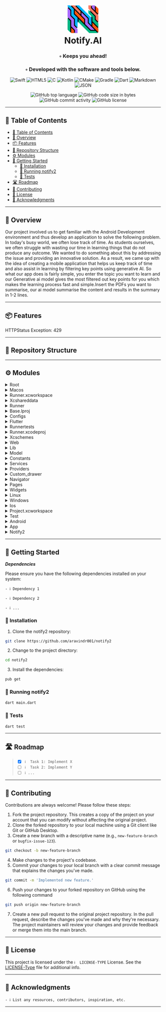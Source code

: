 <div align="center">
<h1 align="center">
<img src="assets/images/logo.png" width="100" />
<br>Notify.AI
</h1>
<h3>◦ Keeps you ahead!</h3>
<h3>◦ Developed with the software and tools below.</h3>

<p align="center">
<img src="https://img.shields.io/badge/Swift-F05138.svg?style&logo=Swift&logoColor=white" alt="Swift" />
<img src="https://img.shields.io/badge/HTML5-E34F26.svg?style&logo=HTML5&logoColor=white" alt="HTML5" />
<img src="https://img.shields.io/badge/C-A8B9CC.svg?style&logo=C&logoColor=black" alt="C" />
<img src="https://img.shields.io/badge/Kotlin-7F52FF.svg?style&logo=Kotlin&logoColor=white" alt="Kotlin" />
<img src="https://img.shields.io/badge/CMake-064F8C.svg?style&logo=CMake&logoColor=white" alt="CMake" />

<img src="https://img.shields.io/badge/Gradle-02303A.svg?style&logo=Gradle&logoColor=white" alt="Gradle" />
<img src="https://img.shields.io/badge/Dart-0175C2.svg?style&logo=Dart&logoColor=white" alt="Dart" />
<img src="https://img.shields.io/badge/Markdown-000000.svg?style&logo=Markdown&logoColor=white" alt="Markdown" />
<img src="https://img.shields.io/badge/JSON-000000.svg?style&logo=JSON&logoColor=white" alt="JSON" />
</p>
<img src="https://img.shields.io/github/languages/top/aravindr001/notify2?style&color=5D6D7E" alt="GitHub top language" />
<img src="https://img.shields.io/github/languages/code-size/aravindr001/notify2?style&color=5D6D7E" alt="GitHub code size in bytes" />
<img src="https://img.shields.io/github/commit-activity/m/aravindr001/notify2?style&color=5D6D7E" alt="GitHub commit activity" />
<img src="https://img.shields.io/github/license/aravindr001/notify2?style&color=5D6D7E" alt="GitHub license" />
</div>

---

## 📖 Table of Contents
- [📖 Table of Contents](#-table-of-contents)
- [📍 Overview](#-overview)
- [📦 Features](#-features)
- [📂 Repository Structure](#-repository-structure)
- [⚙️ Modules](#modules)
- [🚀 Getting Started](#-getting-started)
    - [🔧 Installation](#-installation)
    - [🤖 Running notify2](#-running-notify2)
    - [🧪 Tests](#-tests)
- [🛣 Roadmap](#-roadmap)
- [🤝 Contributing](#-contributing)
- [📄 License](#-license)
- [👏 Acknowledgments](#-acknowledgments)

---


## 📍 Overview


Our project involved us to get familiar with the Android Development environment and thus develop an application to solve the following problem.
In today's busy world, we often lose track of time. As students ourselves, we often struggle with wasting our time in learning things that do not produce any outcome. We wanted to do something about this by addressing the issue and providing an innovative solution. As a result, we came up with the idea of creating a mobile application that helps us keep track of time and also assist in learning by filtering key points using generative AI.
So what our app does is fairly simple, you enter the topic you want to learn and our Generative ai model gives the most filtered out key points for you which makes the learning process fast and simple.Insert the PDFs you want to summarise, our ai model summarise the content and results in the summary in 1-2 lines.

---

## 📦 Features

HTTPStatus Exception: 429

---


## 📂 Repository Structure




---

## ⚙️ Modules

<details closed><summary>Root</summary>

| File                                                                                            | Summary                                                                                                                                                                                                                                                                             |
| ---                                                                                             | ---                                                                                                                                                                                                                                                                                 |
| [pubspec.yaml](https://github.com/aravindr001/notify2/blob/main/pubspec.yaml)                   | The code provided is a Flutter project called "notify2". It includes various dependencies for implementing features like animated splash screen, animated text, file picking, notifications, PDF viewing, and more. The project also contains assets such as images and animations. |
| [analysis_options.yaml](https://github.com/aravindr001/notify2/blob/main/analysis_options.yaml) | This code configures the Dart analyzer, which checks for errors, warnings, and lints in Dart code. It includes recommended lints for Flutter apps and allows customization of lint rules.                                                                                           |
| [pubspec.lock](https://github.com/aravindr001/notify2/blob/main/pubspec.lock)                   | HTTPStatus Exception: 400                                                                                                                                                                                                                                                           |
| [.metadata](https://github.com/aravindr001/notify2/blob/main/.metadata)                         | This code file is used by the Flutter tool to track project properties and assist with upgrades. It includes version information, project type, and metadata for the flutter migrate command. It also allows for specifying files that should be ignored by the migrate tool.       |

</details>

<details closed><summary>Macos</summary>

| File                                                                                | Summary                                                                                                                                                                                                                                                                                                                                                                  |
| ---                                                                                 | ---                                                                                                                                                                                                                                                                                                                                                                      |
| [Podfile](https://github.com/aravindr001/notify2/blob/main/macos/Podfile)           | This code sets up the configuration for a Flutter project to run on macOS. It includes the necessary setup for CocoaPods and integrates additional build settings.                                                                                                                                                                                                       |
| [Podfile.lock](https://github.com/aravindr001/notify2/blob/main/macos/Podfile.lock) | This code relies on three pods: flutter_local_notifications, FlutterMacOS, and path_provider_foundation, which provide various functionalities. The code also lists the dependencies and external sources for each pod. The spec checksums and podfile checksum are included to track changes and ensure consistency. The CocoaPods version used in this code is 1.12.1. |

</details>

<details closed><summary>Runner.xcworkspace</summary>

| File                                                                                                                           | Summary                                                                                                                                                                                                               |
| ---                                                                                                                            | ---                                                                                                                                                                                                                   |
| [contents.xcworkspacedata](https://github.com/aravindr001/notify2/blob/main/macos/Runner.xcworkspace/contents.xcworkspacedata) | This code provides a configuration file for an Xcode workspace. It references the main project and the Pods project, allowing for easy management of dependencies and project structure within the Xcode environment. |
| [contents.xcworkspacedata](https://github.com/aravindr001/notify2/blob/main/ios/Runner.xcworkspace/contents.xcworkspacedata)   | This code is an XML file defining a workspace for an Xcode project. It references the location of the Runner.xcodeproj file within the group.                                                                         |

</details>

<details closed><summary>Xcshareddata</summary>

| File                                                                                                                                                                | Summary                                                                                                                                                                                                                                          |
| ---                                                                                                                                                                 | ---                                                                                                                                                                                                                                              |
| [IDEWorkspaceChecks.plist](https://github.com/aravindr001/notify2/blob/main/macos/Runner.xcworkspace/xcshareddata/IDEWorkspaceChecks.plist)                         | This code is an XML property list file that sets the "IDEDidComputeMac32BitWarning" key to true, indicating that Xcode should issue a warning about 32-bit compatibility.                                                                        |
| [IDEWorkspaceChecks.plist](https://github.com/aravindr001/notify2/blob/main/macos/Runner.xcodeproj/project.xcworkspace/xcshareddata/IDEWorkspaceChecks.plist)       | This code is an XML file that includes a property list format used by Apple. It sets a specific key, "IDEDidComputeMac32BitWarning", to a boolean value of true, indicating that a Mac computer has computed a warning for 32-bit compatibility. |
| [WorkspaceSettings.xcsettings](https://github.com/aravindr001/notify2/blob/main/ios/Runner.xcworkspace/xcshareddata/WorkspaceSettings.xcsettings)                   | This code is an XML file that represents a property list (plist) with a single key-value pair. The key "PreviewsEnabled" is set to "false", indicating that previews are disabled.                                                               |
| [IDEWorkspaceChecks.plist](https://github.com/aravindr001/notify2/blob/main/ios/Runner.xcworkspace/xcshareddata/IDEWorkspaceChecks.plist)                           | This code is an XML plist file that sets the IDEDidComputeMac32BitWarning key to true in a dictionary. It likely enables a warning or notification related to macOS 32-bit compatibility in an integrated development environment (IDE).         |
| [WorkspaceSettings.xcsettings](https://github.com/aravindr001/notify2/blob/main/ios/Runner.xcodeproj/project.xcworkspace/xcshareddata/WorkspaceSettings.xcsettings) | This code is an XML file that defines a property list (plist). Its main functionality is to disable previews, as indicated by the "PreviewsEnabled" key being set to "false".                                                                    |
| [IDEWorkspaceChecks.plist](https://github.com/aravindr001/notify2/blob/main/ios/Runner.xcodeproj/project.xcworkspace/xcshareddata/IDEWorkspaceChecks.plist)         | The code defines a property list (XML) file that sets a flag to enable a warning for computing in 32-bit mode in the Apple IDE.                                                                                                                  |

</details>

<details closed><summary>Runner</summary>

| File                                                                                                                 | Summary                                                                                                                                                                                                                                                                                                                                                                            |
| ---                                                                                                                  | ---                                                                                                                                                                                                                                                                                                                                                                                |
| [Release.entitlements](https://github.com/aravindr001/notify2/blob/main/macos/Runner/Release.entitlements)           | This code is an XML property list file with a sandbox configuration for an Apple application. It indicates that the application is running in a secured sandbox environment provided by Apple, which restricts access to certain resources for security purposes.                                                                                                                  |
| [MainFlutterWindow.swift](https://github.com/aravindr001/notify2/blob/main/macos/Runner/MainFlutterWindow.swift)     | This code defines a custom NSWindow subclass that initializes a FlutterViewController and sets it as the content view controller of the window. It also registers any generated plugins with the FlutterViewController.                                                                                                                                                            |
| [Info.plist](https://github.com/aravindr001/notify2/blob/main/macos/Runner/Info.plist)                               | This code is an XML document that represents the information about the application's bundle and settings. It includes details such as application name, version, icon file, required macOS version, and copyright information. This file is crucial for configuring the application's properties and behavior.                                                                     |
| [AppDelegate.swift](https://github.com/aravindr001/notify2/blob/main/macos/Runner/AppDelegate.swift)                 | This code defines an app delegate subclass that manages the macOS application lifecycle. It includes a function that determines if the application should automatically quit when its last window is closed.                                                                                                                                                                       |
| [DebugProfile.entitlements](https://github.com/aravindr001/notify2/blob/main/macos/Runner/DebugProfile.entitlements) | This code is an XML file that defines a set of security-related settings on an Apple macOS system. It enables app sandboxing, allows just-in-time compilation, and permits network server connections for the specific application.                                                                                                                                                |
| [flutter_window.h](https://github.com/aravindr001/notify2/blob/main/windows/runner/flutter_window.h)                 | The code defines a FlutterWindow class that serves as a host for a Flutter view in a Win32 environment. It creates and manages a FlutterViewController instance, which represents the Flutter app running inside the Win32 window. The DartProject object specifies the Flutter project to run. The class handles window creation, destruction, and message handling.              |
| [utils.h](https://github.com/aravindr001/notify2/blob/main/windows/runner/utils.h)                                   | This code defines three utility functions: 1. CreateAndAttachConsole() creates a console and redirects stdout and stderr to it.2. Utf8FromUtf16() takes a null-terminated UTF-16 string and returns the corresponding UTF-8 string.3. GetCommandLineArguments() returns the command line arguments as a vector of UTF-8 strings.                                                   |
| [win32_window.cpp](https://github.com/aravindr001/notify2/blob/main/windows/runner/win32_window.cpp)                 | This code defines a Win32 window class and provides functionalities for creating, showing, and managing Win32 windows. It also supports dark mode window decorations and handles window messages.                                                                                                                                                                                  |
| [win32_window.h](https://github.com/aravindr001/notify2/blob/main/windows/runner/win32_window.h)                     | The code defines a class, `Win32Window`, which represents a high DPI-aware window in a Win32 application. It provides functions for creating, showing, and destroying the window, as well as handling window messages. It also allows customization for handling specific events and properties of the window.                                                                     |
| [CMakeLists.txt](https://github.com/aravindr001/notify2/blob/main/windows/runner/CMakeLists.txt)                     | This code sets up a C++ project that uses Flutter for building a Windows application. It includes necessary dependencies, compiles source files, applies build settings, and incorporates Flutter tools for the build process.                                                                                                                                                     |
| [runner.exe.manifest](https://github.com/aravindr001/notify2/blob/main/windows/runner/runner.exe.manifest)           | This code defines a manifest file that provides compatibility settings for an application. It specifies the DPI awareness level and lists supported operating systems, including Windows 7 through 11, ensuring proper rendering on different Windows versions. The manifest helps the application adapt to different DPI settings and remain compatible across Windows platforms. |
| [main.cpp](https://github.com/aravindr001/notify2/blob/main/windows/runner/main.cpp)                                 | This code initializes a Flutter project and creates a Win32 window. It handles the main message loop for the window and ensures proper initialization and cleanup of COM objects. The code also sets up console attachment for debugging purposes.                                                                                                                                 |
| [utils.cpp](https://github.com/aravindr001/notify2/blob/main/windows/runner/utils.cpp)                               | This code provides functions for creating and attaching a console window, retrieving command line arguments, and converting UTF-16 strings to UTF-8. It utilizes Windows API functions and Flutter desktop integration to ensure compatibility and efficient execution.                                                                                                            |
| [resource.h](https://github.com/aravindr001/notify2/blob/main/windows/runner/resource.h)                             | This code contains resource definitions for an application, including an icon. It also defines default values for new objects like resources and controls. The code is generated by Microsoft Visual C++ and is used to configure and manage resources in the application.                                                                                                         |
| [flutter_window.cpp](https://github.com/aravindr001/notify2/blob/main/windows/runner/flutter_window.cpp)             | This code initializes a Flutter window by creating a FlutterViewController and registering plugins. It handles window messages and ensures the window is shown.                                                                                                                                                                                                                    |
| [Runner.rc](https://github.com/aravindr001/notify2/blob/main/windows/runner/Runner.rc)                               | This code is part of a Microsoft Visual C++ resource script and defines various resources for an application. It includes definitions for icons, version information, and other resource strings. The code is organized to support multiple languages, with English (United States) resources included in this example.                                                            |
| [Info.plist](https://github.com/aravindr001/notify2/blob/main/ios/Runner/Info.plist)                                 | This code is an XML property list file used in iOS app development. It defines various settings for the app, such as its display name, executable, bundle identifier, version, and supported orientations. It also includes settings for the launch and main storyboards and enables certain features like CADisplayLink frame duration and indirect input events.                 |
| [AppDelegate.swift](https://github.com/aravindr001/notify2/blob/main/ios/Runner/AppDelegate.swift)                   | This code is responsible for integrating Flutter with UIKit. It sets up the Flutter framework's plugins and initializes the Flutter app within the UIKit environment during the iOS app launch.                                                                                                                                                                                    |
| [Runner-Bridging-Header.h](https://github.com/aravindr001/notify2/blob/main/ios/Runner/Runner-Bridging-Header.h)     | The code is importing the necessary plugin registrations to enable the use of generated plugins in the application. This functionality allows for the seamless integration of external modules or features into the codebase, increasing versatility and enhancing the overall capabilities of the application.                                                                    |

</details>

<details closed><summary>Base.lproj</summary>

| File                                                                                                                      | Summary                                                                                                                                                                                                                                                                                            |
| ---                                                                                                                       | ---                                                                                                                                                                                                                                                                                                |
| [MainMenu.xib](https://github.com/aravindr001/notify2/blob/main/macos/Runner/Base.lproj/MainMenu.xib)                     | HTTPStatus Exception: 400                                                                                                                                                                                                                                                                          |
| [LaunchScreen.storyboard](https://github.com/aravindr001/notify2/blob/main/ios/Runner/Base.lproj/LaunchScreen.storyboard) | This code is an XML file that represents a storyboard, specifically for an iOS app. It defines a view controller with a background image and sets up constraints for the image's position on the screen. The image itself is referenced from a resource bundle included in the app.                |
| [Main.storyboard](https://github.com/aravindr001/notify2/blob/main/ios/Runner/Base.lproj/Main.storyboard)                 | This code is an XML document representing a storyboard file in the iOS development environment. It defines a single scene with a FlutterViewController and sets its initial properties, including its frame and background color. The code is used for visual layout and navigation in an iOS app. |

</details>

<details closed><summary>Configs</summary>

| File                                                                                                         | Summary                                                                                                                                                                                                                                                 |
| ---                                                                                                          | ---                                                                                                                                                                                                                                                     |
| [Release.xcconfig](https://github.com/aravindr001/notify2/blob/main/macos/Runner/Configs/Release.xcconfig)   | The code includes external configurations for Flutter and warnings. Its primary purpose is to provide precise and concise settings for the Flutter project, while also ensuring that appropriate warning settings are applied during the build process. |
| [AppInfo.xcconfig](https://github.com/aravindr001/notify2/blob/main/macos/Runner/Configs/AppInfo.xcconfig)   | This code snippet defines application-level settings for the Runner target in a Flutter project. It includes the application's name, bundle identifier, and copyright information.                                                                      |
| [Debug.xcconfig](https://github.com/aravindr001/notify2/blob/main/macos/Runner/Configs/Debug.xcconfig)       | The code includes Flutter debugging configuration settings and custom warning configuration settings.                                                                                                                                                   |
| [Warnings.xcconfig](https://github.com/aravindr001/notify2/blob/main/macos/Runner/Configs/Warnings.xcconfig) | The code includes various compiler flags and warning options to enforce strict coding practices and catch potential issues during compilation. This helps improve code quality and prevent bugs and errors.                                             |

</details>

<details closed><summary>Flutter</summary>

| File                                                                                                                              | Summary                                                                                                                                                                                                                                                            |
| ---                                                                                                                               | ---                                                                                                                                                                                                                                                                |
| [GeneratedPluginRegistrant.swift](https://github.com/aravindr001/notify2/blob/main/macos/Flutter/GeneratedPluginRegistrant.swift) | This code imports and registers multiple plugins for a Flutter macOS project. These plugins provide functionalities like device information, local notifications, file path handling, PDF viewing, and URL launching.                                              |
| [Flutter-Release.xcconfig](https://github.com/aravindr001/notify2/blob/main/macos/Flutter/Flutter-Release.xcconfig)               | The code includes external configuration files for supporting and running the Flutter runner. It ensures proper integration and settings for the Flutter project in the iOS Xcode environment.                                                                     |
| [Flutter-Debug.xcconfig](https://github.com/aravindr001/notify2/blob/main/macos/Flutter/Flutter-Debug.xcconfig)                   | This code utilizes configuration files to support targeting a specific module in a complex iOS project, ensuring accurate debugging and generating Flutter-based content efficiently.                                                                              |
| [generated_plugin_registrant.h](https://github.com/aravindr001/notify2/blob/main/linux/flutter/generated_plugin_registrant.h)     | This code generates a header file that provides a function for registering Flutter plugins with the Flutter engine on Linux.                                                                                                                                       |
| [generated_plugin_registrant.cc](https://github.com/aravindr001/notify2/blob/main/linux/flutter/generated_plugin_registrant.cc)   | This code generates a registration file for a plugin in a Flutter application. It imports the necessary plugin files and registers the UrlLauncherPlugin with the Flutter plugin registry.                                                                         |
| [CMakeLists.txt](https://github.com/aravindr001/notify2/blob/main/linux/flutter/CMakeLists.txt)                                   | This code is responsible for handling the build steps for a Flutter project on Linux. It sets system dependencies, includes the Flutter library, and defines target dependencies.                                                                                  |
| [generated_plugins.cmake](https://github.com/aravindr001/notify2/blob/main/linux/flutter/generated_plugins.cmake)                 | This code is designed to facilitate the integration of Flutter plugins in a Linux environment. It dynamically adds plugin libraries to the project, sets up necessary dependencies, and bundles them for implementation.                                           |
| [generated_plugin_registrant.h](https://github.com/aravindr001/notify2/blob/main/windows/flutter/generated_plugin_registrant.h)   | This code generates a plugin registrant file for Flutter, which is responsible for registering all the plugins used in a Flutter application. It uses a PluginRegistry object to register the plugins.                                                             |
| [generated_plugin_registrant.cc](https://github.com/aravindr001/notify2/blob/main/windows/flutter/generated_plugin_registrant.cc) | This code is responsible for registering and initializing three plugins: PermissionHandlerWindowsPlugin, SyncfusionPdfviewerWindowsPlugin, and UrlLauncherWindows. It ensures that the plugins are properly connected to the Flutter framework for use in Windows. |
| [CMakeLists.txt](https://github.com/aravindr001/notify2/blob/main/windows/flutter/CMakeLists.txt)                                 | This code performs the build steps required for Flutter development on Windows. It includes the configuration, defines the Flutter library and wrapper, and sets up the Flutter tool backend for building and assembling the project.                              |
| [generated_plugins.cmake](https://github.com/aravindr001/notify2/blob/main/windows/flutter/generated_plugins.cmake)               | This code section lists and includes Windows plugins for a Flutter project. It also adds necessary libraries and targets for the plugins. The code allows seamless integration of these plugins into the Flutter application.                                      |
| [Release.xcconfig](https://github.com/aravindr001/notify2/blob/main/ios/Flutter/Release.xcconfig)                                 | The code includes requisite support files for the Pods in the Runner project, as well as an additional Generated.xcconfig file.                                                                                                                                    |
| [Debug.xcconfig](https://github.com/aravindr001/notify2/blob/main/ios/Flutter/Debug.xcconfig)                                     | These code lines include configuration files for supporting targets and debugging in a specific Pod setup, ensuring compatibility and providing necessary settings for the Runner project.                                                                         |
| [AppFrameworkInfo.plist](https://github.com/aravindr001/notify2/blob/main/ios/Flutter/AppFrameworkInfo.plist)                     | This code is an XML Property List file that contains metadata about an iOS app, including its bundle identifier, version number, minimum required OS version, and other information needed for app deployment and execution on iOS devices.                        |

</details>

<details closed><summary>Runnertests</summary>

| File                                                                                                      | Summary                                                                                                                                                                                                                                                                                      |
| ---                                                                                                       | ---                                                                                                                                                                                                                                                                                          |
| [RunnerTests.swift](https://github.com/aravindr001/notify2/blob/main/macos/RunnerTests/RunnerTests.swift) | The code is a placeholder for writing tests for the Runner application in Flutter for macOS using XCTest. The testExample() function is intended for adding tests to validate the functionality of the Runner application. It serves as a starting point to write tests for the application. |
| [RunnerTests.swift](https://github.com/aravindr001/notify2/blob/main/ios/RunnerTests/RunnerTests.swift)   | This code defines a unit test class in Swift for the Runner application in Flutter. It includes a single example test case for now. These tests ensure the reliability and functionality of the application.                                                                                 |

</details>

<details closed><summary>Runner.xcodeproj</summary>

| File                                                                                                       | Summary                   |
| ---                                                                                                        | ---                       |
| [project.pbxproj](https://github.com/aravindr001/notify2/blob/main/macos/Runner.xcodeproj/project.pbxproj) | HTTPStatus Exception: 400 |
| [project.pbxproj](https://github.com/aravindr001/notify2/blob/main/ios/Runner.xcodeproj/project.pbxproj)   | HTTPStatus Exception: 400 |

</details>

<details closed><summary>Xcschemes</summary>

| File                                                                                                                              | Summary                                                                                                                                                                                                                                                                |
| ---                                                                                                                               | ---                                                                                                                                                                                                                                                                    |
| [Runner.xcscheme](https://github.com/aravindr001/notify2/blob/main/macos/Runner.xcodeproj/xcshareddata/xcschemes/Runner.xcscheme) | The code defines a scheme for building, testing, profiling, analyzing, and archiving an Xcode project. It specifies the buildable references, build configurations, and launch settings.                                                                               |
| [Runner.xcscheme](https://github.com/aravindr001/notify2/blob/main/ios/Runner.xcodeproj/xcshareddata/xcschemes/Runner.xcscheme)   | This code represents an Xcode scheme file that defines build, test, launch, profile, analyze, and archive actions for an iOS project called "Runner." The file specifies build configurations, references to buildable products, and various settings for each action. |

</details>

<details closed><summary>Web</summary>

| File                                                                          | Summary                                                                                                                                                                                    |
| ---                                                                           | ---                                                                                                                                                                                        |
| [index.html](https://github.com/aravindr001/notify2/blob/main/web/index.html) | This code is an HTML template for a Flutter project. It sets the base href for the app, includes necessary meta tags and icons for iOS, and initializes the Flutter engine to run the app. |

</details>

<details closed><summary>Lib</summary>

| File                                                                                  | Summary                                                                                                                                                                                                                                                                                                                          |
| ---                                                                                   | ---                                                                                                                                                                                                                                                                                                                              |
| [boxes.dart](https://github.com/aravindr001/notify2/blob/main/lib/boxes.dart)         | This code imports and initializes Hive, a lightweight and efficient local database solution. It defines two Box instances-"keywords" and "notifications"-to manage data storage, retrieval, and manipulation.                                                                                                                    |
| [main.dart](https://github.com/aravindr001/notify2/blob/main/lib/main.dart)           | This code sets up and initializes the required dependencies for a notification app. It handles requesting notifications permissions, initializes Hive database, registers adapter for NotificationDataModel, opens Hive boxes for keywords and notifications, and sets up the app UI with a material theme and splash screen.    |
| [app_theme.dart](https://github.com/aravindr001/notify2/blob/main/lib/app_theme.dart) | This code defines a customizable app theme for a Flutter application, including colors and text styles. It also provides a TextTheme object, which maps different text styles to specific typography elements like headings and captions. The code aims to provide a unified and consistent visual design for the app interface. |

</details>

<details closed><summary>Model</summary>

| File                                                                                                  | Summary                                                                                                                                                                                                                                                                                                                                                                 |
| ---                                                                                                   | ---                                                                                                                                                                                                                                                                                                                                                                     |
| [homelist.dart](https://github.com/aravindr001/notify2/blob/main/lib/model/homelist.dart)             | The code defines a class called HomeList that represents a list of home screen options in a Flutter application. Each option has an image path, a name, and a navigateScreen property, which determines the widget to be displayed when the option is selected. This code provides functionality for navigating to a chat bot screen, a PDF screen, and a chats screen. |
| [models_model.dart](https://github.com/aravindr001/notify2/blob/main/lib/model/models_model.dart)     | The code defines a ModelsModel class with properties like id, created, and root. It includes a constructor to initialize the model, a factory method to parse JSON and create model instances, and a static method to convert a model snapshot into a list of ModelsModel objects.                                                                                      |
| [chat_model.dart](https://github.com/aravindr001/notify2/blob/main/lib/model/chat_model.dart)         | The ChatModel class is a data model that represents a chat message. It has two properties: "msg" for the message content, and "chatIndex" for the index of the chat. With a constructor and a factory method, it can easily convert JSON data into an instance of the ChatModel class.                                                                                  |
| [notification.dart](https://github.com/aravindr001/notify2/blob/main/lib/model/notification.dart)     | This code defines a data model class for storing notification data. It uses Hive library for serialization and deserialization. The class has fields for title, text, package name, and creation timestamp.                                                                                                                                                             |
| [notification.g.dart](https://github.com/aravindr001/notify2/blob/main/lib/model/notification.g.dart) | This code is a generated TypeAdapter for the NotificationDataModel class. It provides methods to read and write instances of this class to a binary format. It specifies how the object fields should be serialized and deserialized.                                                                                                                                   |

</details>

<details closed><summary>Constants</summary>

| File                                                                                              | Summary                                                                                                                                                                                            |
| ---                                                                                               | ---                                                                                                                                                                                                |
| [api_consts.dart](https://github.com/aravindr001/notify2/blob/main/lib/constants/api_consts.dart) | This code sets the base URL and the API key for connecting to the OpenAI API. It provides the essential information required to initialize and authenticate API calls in subsequent code segments. |

</details>

<details closed><summary>Services</summary>

| File                                                                                                             | Summary                                                                                                                                                                                                                                                                                                                                                                                            |
| ---                                                                                                              | ---                                                                                                                                                                                                                                                                                                                                                                                                |
| [assets_manager.dart](https://github.com/aravindr001/notify2/blob/main/lib/services/assets_manager.dart)         | The code defines an AssetsManager class with static variables that store paths to various image files and an animation file used for loading.                                                                                                                                                                                                                                                      |
| [local_notification.dart](https://github.com/aravindr001/notify2/blob/main/lib/services/local_notification.dart) | This code snippet defines a class called "LocalNotification" that provides functions to initialize and show local notifications using the Flutter Local Notifications plugin. The "initialize" function sets up the necessary settings for notifications on both Android and iOS platforms, while the "showBigTextNotification" function displays a notification with a given title and body text. |
| [api_service.dart](https://github.com/aravindr001/notify2/blob/main/lib/services/api_service.dart)               | The code provides functionality for making API requests to fetch models, sending messages using ChatGPT API, and sending generic messages. It also handles error cases and parses the response data into appropriate models.                                                                                                                                                                       |

</details>

<details closed><summary>Providers</summary>

| File                                                                                                        | Summary                                                                                                                                                                                                                                                                                                                       |
| ---                                                                                                         | ---                                                                                                                                                                                                                                                                                                                           |
| [models_provider.dart](https://github.com/aravindr001/notify2/blob/main/lib/providers/models_provider.dart) | The ModelsProvider class is responsible for managing the current and available AI models. It provides a method to get all the available models from an API and another method to set the current model. These functionalities are important for the overall functioning of the application.                                   |
| [chats_provider.dart](https://github.com/aravindr001/notify2/blob/main/lib/providers/chats_provider.dart)   | This code defines a ChatProvider class that manages a list of chat messages. It provides methods to add user messages and send them to an API. The API service retrieves responses based on the message and chosen model id. The code also uses the ChangeNotifier class to notify listeners of any changes in the chat list. |

</details>

<details closed><summary>Custom_drawer</summary>

| File                                                                                                                          | Summary                                                                                                                                                                                                                                                                                                           |
| ---                                                                                                                           | ---                                                                                                                                                                                                                                                                                                               |
| [drawer_user_controller.dart](https://github.com/aravindr001/notify2/blob/main/lib/custom_drawer/drawer_user_controller.dart) | The code provides a customizable drawer controller widget for Flutter apps. It supports animation, scrolling, and user interaction to open and close the drawer. It also allows users to define their own menu view and uses a side panel for navigation. The code ensures a seamless and smooth user experience. |
| [home_drawer.dart](https://github.com/aravindr001/notify2/blob/main/lib/custom_drawer/home_drawer.dart)                       | This code implements a responsive home drawer menu with multiple options. It uses Flutter's Material Design elements and allows for navigation between different screens. It also includes animations and styling for a visually appealing user interface.                                                        |

</details>

<details closed><summary>Navigator</summary>

| File                                                                                  | Summary                                                                                                                                                                                                                                                                     |
| ---                                                                                   | ---                                                                                                                                                                                                                                                                         |
| [chat.dart](https://github.com/aravindr001/notify2/blob/main/lib/navigator/chat.dart) | The code initializes a Flutter ChatBot application by providing chat functionalities. It uses providers to manage the state of chat models and chat data, and implements a multi-provider setup. The code also sets up the main UI elements and themes for the application. |

</details>

<details closed><summary>Pages</summary>

| File                                                                                                                  | Summary                                                                                                                                                                                                                                                                                                                                                                                                                                                                        |
| ---                                                                                                                   | ---                                                                                                                                                                                                                                                                                                                                                                                                                                                                            |
| [chat_noti.dart](https://github.com/aravindr001/notify2/blob/main/lib/pages/chat_noti.dart)                           | The code represents a chat screen in a messaging app. It includes functionalities such as displaying chat messages, sending messages, and showing typing indicators. It utilizes various Flutter widgets, providers, controllers, and focus nodes to manage message input and display.                                                                                                                                                                                         |
| [message_screen.dart](https://github.com/aravindr001/notify2/blob/main/lib/pages/message_screen.dart)                 | This code defines a message screen in a Flutter app. It utilizes Hive to store and retrieve notifications. The screen displays a list of notifications in a ListView, with each item showing the notification title, text, package name, and creation time. The notifications are displayed in reverse order with a divider between them.                                                                                                                                      |
| [pdf_screen.dart](https://github.com/aravindr001/notify2/blob/main/lib/pages/pdf_screen.dart)                         | This code is a Flutter application that allows users to select and summarize PDF files using an AI model. It uses the File Picker package to select the PDF file, the SfPdfViewer package to display the file, and the ReadPdfText package to extract the text from the PDF. It also uses an API to send the extracted text to an AI model for summarization. The summarized text is then displayed to the user.                                                               |
| [navigation_home_screen.dart](https://github.com/aravindr001/notify2/blob/main/lib/pages/navigation_home_screen.dart) | The code is a Flutter app that serves as a navigation home screen. It includes a custom drawer and different screens that can be accessed through the drawer. The screens include a home screen, a keyword screen, and an about screen. The app allows users to switch between these screens based on the selected option in the drawer. The code also includes some commented out sections that are not currently in use.                                                     |
| [about_screen.dart](https://github.com/aravindr001/notify2/blob/main/lib/pages/about_screen.dart)                     | The code defines a screen in a Flutter app called AboutScreen. It constructs a blank screen using the Placeholder widget.                                                                                                                                                                                                                                                                                                                                                      |
| [keyword_screen.dart](https://github.com/aravindr001/notify2/blob/main/lib/pages/keyword_screen.dart)                 | This code is a Flutter application that allows users to add and view a list of keywords. The app uses Hive as the database for storing the keywords. The KeyScreen widget displays the keywords in a ListView, allowing users to delete individual keywords. It also provides a FloatingActionButton for adding new keywords using a dialog box.                                                                                                                               |
| [home_screen.dart](https://github.com/aravindr001/notify2/blob/main/lib/pages/home_screen.dart)                       | This code is for a Flutter app that listens to phone notifications and displays them in a grid view. It uses the flutter_notification_listener plugin to handle notifications and the flutter_local_notifications plugin to show local notifications. The code also includes functionalities for starting and stopping the notification listener service and handling different types of notifications. It has a responsive design and uses animations for smooth transitions. |
| [chat_screen.dart](https://github.com/aravindr001/notify2/blob/main/lib/pages/chat_screen.dart)                       | This code is a Flutter application that listens for notifications from messaging apps and displays them in a chat-like interface. It utilizes the Flutter Local Notifications plugin to show local notifications when certain keywords are mentioned in the messages. The code also includes functionality to start and stop the notification listening service. There is also a pop-up menu with options for managing synonyms, settings, and logout.                         |
| [splash_screen.dart](https://github.com/aravindr001/notify2/blob/main/lib/pages/splash_screen.dart)                   | The code defines a SplashScreen that uses the animated_splash_screen package to display a fading transition splash screen with an image. Once the splash screen finishes, it navigates to the NavigationHomeScreen using a left-to-right page transition. The splash image size is set to 200.                                                                                                                                                                                 |
| [home_drawer.dart](https://github.com/aravindr001/notify2/blob/main/lib/pages/home_drawer.dart)                       | The code is for a Flutter widget called HomeDrawer, which is a custom drawer widget for a mobile app. It provides navigation options with icons and labels, as well as a sign-out option. The drawer uses animations for visual enhancements. It allows the user to switch between different screens within the app by selecting the desired option in the drawer.                                                                                                             |

</details>

<details closed><summary>Widgets</summary>

| File                                                                                              | Summary                                                                                                                                                                                                                                                                                                                                                        |
| ---                                                                                               | ---                                                                                                                                                                                                                                                                                                                                                            |
| [text_widget.dart](https://github.com/aravindr001/notify2/blob/main/lib/widgets/text_widget.dart) | The code defines a reusable TextWidget class in Flutter that creates a text element. It allows customization of label, font size, color, and font weight. It defaults to a black color and medium font weight.                                                                                                                                                 |
| [chat_widget.dart](https://github.com/aravindr001/notify2/blob/main/lib/widgets/chat_widget.dart) | The `ChatWidget` class is a Flutter widget that displays a chat message. It can either show the message as a plain text or animate it using the `AnimatedTextKit` widget. The appearance of the widget depends on the `chatIndex` and `shouldAnimate` properties. The widget also includes an image and can display icons for liking or disliking the message. |
| [backwidget.dart](https://github.com/aravindr001/notify2/blob/main/lib/widgets/backwidget.dart)   | The code defines a "Back" widget that is a button with an arrow icon. When pressed, it navigates the user back to the "NavigationHomeScreen" using Flutter's navigation functionality. The button is styled with a black color. This widget can be used to provide a back button functionality in a Flutter application.                                       |

</details>

<details closed><summary>Linux</summary>

| File                                                                                          | Summary                                                                                                                                                                                                                                                                                                                             |
| ---                                                                                           | ---                                                                                                                                                                                                                                                                                                                                 |
| [my_application.h](https://github.com/aravindr001/notify2/blob/main/linux/my_application.h)   | This code is for creating a new Flutter-based application using GTK. It defines a class called MyApplication and provides a function called my_application_new() to create a new instance of this class. This code is responsible for setting up the base structure and functionality required for a Flutter application using GTK. |
| [main.cc](https://github.com/aravindr001/notify2/blob/main/linux/main.cc)                     | The code initializes an instance of MyApplication and runs it with the provided arguments. This allows the application to execute its core functionalities as defined in the MyApplication class.                                                                                                                                   |
| [CMakeLists.txt](https://github.com/aravindr001/notify2/blob/main/linux/CMakeLists.txt)       | This code sets up a CMake project for a Flutter-based application. It includes build configurations, dependencies, and installation instructions for the application and its associated resources. The code handles the compilation and bundling of necessary Flutter libraries and plugins.                                        |
| [my_application.cc](https://github.com/aravindr001/notify2/blob/main/linux/my_application.cc) | This code defines a GTK application that displays a window with a Flutter view. It handles the activation of the application, sets up the window with a header bar or title bar depending on the window manager, and registers Flutter plugins.                                                                                     |

</details>

<details closed><summary>Windows</summary>

| File                                                                                      | Summary                                                                                                                                                                                                                  |
| ---                                                                                       | ---                                                                                                                                                                                                                      |
| [CMakeLists.txt](https://github.com/aravindr001/notify2/blob/main/windows/CMakeLists.txt) | The code sets up project-level configuration, defines build options, compiles code with standard settings, includes Flutter libraries, builds plugins, and handles installation of the application and its dependencies. |

</details>

<details closed><summary>Ios</summary>

| File                                                                    | Summary                                                                                                                                                                                                                                                                                                |
| ---                                                                     | ---                                                                                                                                                                                                                                                                                                    |
| [Podfile](https://github.com/aravindr001/notify2/blob/main/ios/Podfile) | This code is a configuration file written in Ruby for integrating Flutter into an iOS project using CocoaPods. It sets up the iOS target, installs Flutter dependencies, and configures build settings for the iOS project. The code also disables CocoaPods analytics for improved build performance. |

</details>

<details closed><summary>Project.xcworkspace</summary>

| File                                                                                                                                           | Summary                                                                                           |
| ---                                                                                                                                            | ---                                                                                               |
| [contents.xcworkspacedata](https://github.com/aravindr001/notify2/blob/main/ios/Runner.xcodeproj/project.xcworkspace/contents.xcworkspacedata) | This code represents an XML workspace configuration file. It contains a file reference to itself. |

</details>

<details closed><summary>Test</summary>

| File                                                                                       | Summary                                                                                                                                                                                                                                                                                            |
| ---                                                                                        | ---                                                                                                                                                                                                                                                                                                |
| [widget_test.dart](https://github.com/aravindr001/notify2/blob/main/test/widget_test.dart) | This code represents a basic Flutter widget test. It verifies that a counter starts at 0, increments when tapping a button, and updates the UI accordingly. The test utilizes the `flutter_test` package and the `WidgetTester` utility to perform interactions and assertions on the widget tree. |

</details>

<details closed><summary>Android</summary>

| File                                                                                        | Summary                                                                                                                                                                                                                                              |
| ---                                                                                         | ---                                                                                                                                                                                                                                                  |
| [settings.gradle](https://github.com/aravindr001/notify2/blob/main/android/settings.gradle) | The code provides settings and plugins necessary for integrating Flutter into a Gradle-powered Android project. It retrieves the Flutter SDK path, includes the Flutter Gradle plugin, and applies necessary configurations for Flutter app plugins. |
| [build.gradle](https://github.com/aravindr001/notify2/blob/main/android/build.gradle)       | This code configures build dependencies and sets up build directories for a Gradle project.                                                                                                                                                          |

</details>

<details closed><summary>App</summary>

| File                                                                                      | Summary                                                                                                                                                                                                                   |
| ---                                                                                       | ---                                                                                                                                                                                                                       |
| [build.gradle](https://github.com/aravindr001/notify2/blob/main/android/app/build.gradle) | This code configures the Android build properties for a Flutter application, including setting the application ID, compile version, and signing configuration. It also enables Kotlin and sets up the source directories. |

</details>

<details closed><summary>Notify2</summary>

| File                                                                                                                                | Summary                                                                                                                                                                                                                           |
| ---                                                                                                                                 | ---                                                                                                                                                                                                                               |
| [MainActivity.kt](https://github.com/aravindr001/notify2/blob/main/android/app/src/main/kotlin/com/example/notify2/MainActivity.kt) | The code is a basic boilerplate for a Flutter app's MainActivity, initializing the FlutterActivity class and extending it for embedding the app in an Android activity. It serves as the entry point for the Flutter application. |

</details>

---

## 🚀 Getting Started

***Dependencies***

Please ensure you have the following dependencies installed on your system:

`- ℹ️ Dependency 1`

`- ℹ️ Dependency 2`

`- ℹ️ ...`

### 🔧 Installation

1. Clone the notify2 repository:
```sh
git clone https://github.com/aravindr001/notify2
```

2. Change to the project directory:
```sh
cd notify2
```

3. Install the dependencies:
```sh
pub get
```

### 🤖 Running notify2

```sh
dart main.dart
```

### 🧪 Tests
```sh
dart test
```

---


## 🛣 Roadmap

> - [X] `ℹ️  Task 1: Implement X`
> - [ ] `ℹ️  Task 2: Implement Y`
> - [ ] `ℹ️ ...`


---

## 🤝 Contributing

Contributions are always welcome! Please follow these steps:
1. Fork the project repository. This creates a copy of the project on your account that you can modify without affecting the original project.
2. Clone the forked repository to your local machine using a Git client like Git or GitHub Desktop.
3. Create a new branch with a descriptive name (e.g., `new-feature-branch` or `bugfix-issue-123`).
```sh
git checkout -b new-feature-branch
```
4. Make changes to the project's codebase.
5. Commit your changes to your local branch with a clear commit message that explains the changes you've made.
```sh
git commit -m 'Implemented new feature.'
```
6. Push your changes to your forked repository on GitHub using the following command
```sh
git push origin new-feature-branch
```
7. Create a new pull request to the original project repository. In the pull request, describe the changes you've made and why they're necessary.
The project maintainers will review your changes and provide feedback or merge them into the main branch.

---

## 📄 License

This project is licensed under the `ℹ️  LICENSE-TYPE` License. See the [LICENSE-Type](LICENSE) file for additional info.

---

## 👏 Acknowledgments

`- ℹ️ List any resources, contributors, inspiration, etc.`

---
